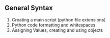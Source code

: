 ## General Syntax  

1. Creating a main script (python file extensions)  
2. Python code formatting and whitespaces  
3. Assigning Values; creating and using objects